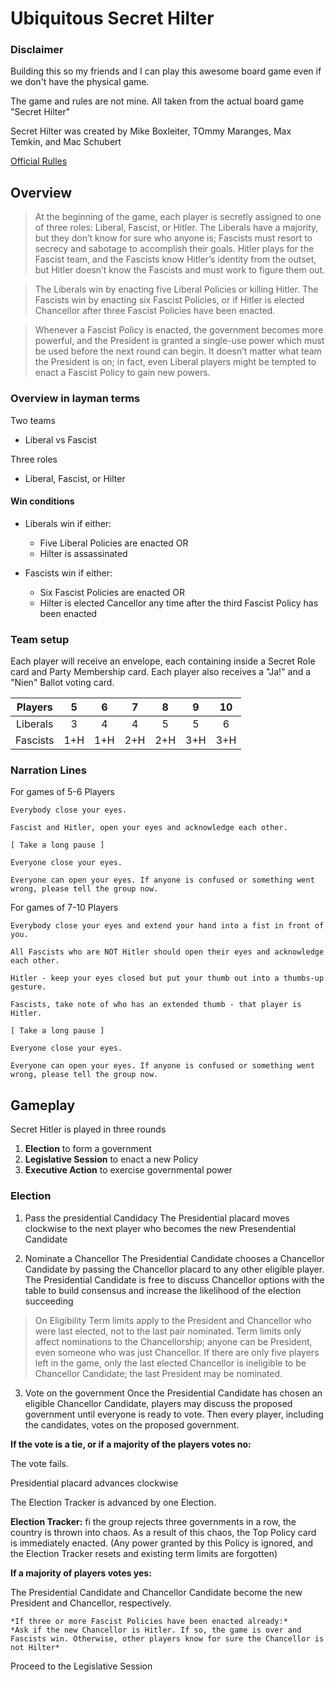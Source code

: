 # Ubiquitous Secret Hilter


### Disclaimer

Building this so my friends and I can play this awesome board game even if we don't have the physical game.

The game and rules are not mine. All taken from the actual board game "Secret Hilter"

Secret Hilter was created by Mike Boxleiter, TOmmy Maranges, Max Temkin, and Mac Schubert

[Official Rulles](http://www.secrethitler.com/assets/Secret_Hitler_Rules.pdf)

## Overview

> At the beginning of the game, each player
  is secretly assigned to one of three roles:
  Liberal, Fascist, or Hitler. The Liberals have
  a majority, but they don’t know for sure who
  anyone is; Fascists must resort to secrecy and
  sabotage to accomplish their goals. Hitler plays
  for the Fascist team, and the Fascists know
  Hitler’s identity from the outset, but Hitler
  doesn’t know the Fascists and must work to
  figure them out.

> The Liberals win by enacting five Liberal
  Policies or killing Hitler. The Fascists win by
  enacting six Fascist Policies, or if Hitler is
  elected Chancellor after three Fascist Policies
  have been enacted.

> Whenever a Fascist Policy is enacted, the
  government becomes more powerful, and the
  President is granted a single-use power which
  must be used before the next round can begin. It
  doesn’t matter what team the President is on; in
  fact, even Liberal players might be tempted to
  enact a Fascist Policy to gain new powers.

### Overview in layman terms

Two teams
  - Liberal vs Fascist

Three roles
  - Liberal, Fascist, or Hilter

#### Win conditions
  - Liberals win if either:
    * Five Liberal Policies are enacted
    OR
    * Hilter is assassinated

  - Fascists win if either:
    * Six Fascist Policies are enacted
    OR
    * Hilter is elected Cancellor any time after the third Fascist Policy has been enacted

### Team setup

Each player will receive an envelope, each containing inside a Secret Role card and Party Membership card.
Each player also receives a "Ja!" and a "Nien" Ballot voting card.

| Players | 5 | 6 | 7 | 8 | 9 | 10 |
| :---: | :---: | :---: | :---: | :---: | :---: | :---: |
| Liberals | 3 | 4 | 4 | 5 | 5 | 6 |
| Fascists | 1+H | 1+H | 2+H | 2+H | 3+H | 3+H |

### Narration Lines

For games of 5-6 Players
```
Everybody close your eyes.

Fascist and Hitler, open your eyes and acknowledge each other.

[ Take a long pause ]

Everyone close your eyes.

Everyone can open your eyes. If anyone is confused or something went wrong, please tell the group now.
```

For games of 7-10 Players
```
Everybody close your eyes and extend your hand into a fist in front of you.

All Fascists who are NOT Hitler should open their eyes and acknowledge each other.

Hitler - keep your eyes closed but put your thumb out into a thumbs-up gesture.

Fascists, take note of who has an extended thumb - that player is Hitler.

[ Take a long pause ]

Everyone close your eyes.

Everyone can open your eyes. If anyone is confused or something went wrong, please tell the group now.
```

## Gameplay

Secret Hitler is played in three rounds
  1. **Election** to form a government
  2. **Legislative Session** to enact a new Policy
  3. **Executive Action** to exercise governmental power

### Election
  1. Pass the presidential Candidacy
    The Presidential placard moves clockwise to the next player who becomes the new Presendential Candidate

  2. Nominate a Chancellor
    The Presidential Candidate chooses a Chancellor Candidate by passing the Chancellor placard to any other eligible player. The Presidential Candidate is free to discuss Chancellor options with the table to build consensus and increase the likelihood of the election succeeding

  > On Eligibility
  > Term limits apply to the President and Chancellor who were last elected, not to the last pair nominated.
  > Term limits only affect nominations to the Chancellorship; anyone can be President, even someone who was just Chancellor.
  >If there are only five players left in the game, only the last elected Chancellor is ineligible to be Chancellor Candidate; the last President may be nominated.

  3. Vote on the government
    Once the Presidential Candidate has chosen an eligible Chancellor Candidate, players may discuss the proposed government until everyone is ready to vote.
    Then every player, including the candidates, votes on the proposed government.

  **If the vote is a tie, or if a majority of the players votes no:**

  The vote fails.

  Presidential placard advances clockwise

  The Election Tracker is advanced by one Election.

  **Election Tracker:** fi the group rejects three governments in a row, the country is thrown into chaos. As a result of this chaos, the Top Policy card is immediately enacted. (Any power granted by this Policy is ignored, and the Election Tracker resets and existing term limits are forgotten)

  **If a majority of players votes yes:**

  The Presidential Candidate and Chancellor Candidate become the new President and Chancellor, respectively.

    *If three or more Fascist Policies have been enacted already:*
    *Ask if the new Chancellor is Hitler. If so, the game is over and Fascists win. Otherwise, other players know for sure the Chancellor is not Hilter*

  Proceed to the Legislative Session
